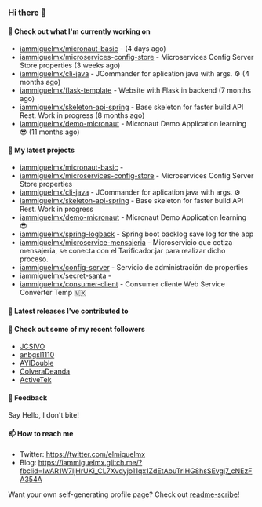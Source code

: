 ### Hi there 👋

#### 👷 Check out what I'm currently working on

- [iammiguelmx/micronaut-basic](https://github.com/iammiguelmx/micronaut-basic) -  (4 days ago)
- [iammiguelmx/microservices-config-store](https://github.com/iammiguelmx/microservices-config-store) - Microservices Config Server Store properties  (3 weeks ago)
- [iammiguelmx/cli-java](https://github.com/iammiguelmx/cli-java) - JCommander for aplication java with args. ⚙️ (4 months ago)
- [iammiguelmx/flask-template](https://github.com/iammiguelmx/flask-template) - Website with Flask in backend  (7 months ago)
- [iammiguelmx/skeleton-api-spring](https://github.com/iammiguelmx/skeleton-api-spring) - Base skeleton for faster build API Rest. Work in progress (8 months ago)
- [iammiguelmx/demo-micronaut](https://github.com/iammiguelmx/demo-micronaut) - Micronaut Demo Application learning 😎 (11 months ago)

#### 🌱 My latest projects

- [iammiguelmx/micronaut-basic](https://github.com/iammiguelmx/micronaut-basic) - 
- [iammiguelmx/microservices-config-store](https://github.com/iammiguelmx/microservices-config-store) - Microservices Config Server Store properties 
- [iammiguelmx/cli-java](https://github.com/iammiguelmx/cli-java) - JCommander for aplication java with args. ⚙️
- [iammiguelmx/skeleton-api-spring](https://github.com/iammiguelmx/skeleton-api-spring) - Base skeleton for faster build API Rest. Work in progress
- [iammiguelmx/demo-micronaut](https://github.com/iammiguelmx/demo-micronaut) - Micronaut Demo Application learning 😎
- [iammiguelmx/spring-logback](https://github.com/iammiguelmx/spring-logback) - Spring boot backlog save log for the app
- [iammiguelmx/microservice-mensajeria](https://github.com/iammiguelmx/microservice-mensajeria) - Microservicio que cotiza mensajeria, se conecta con el Tarificador.jar para realizar dicho proceso.
- [iammiguelmx/config-server](https://github.com/iammiguelmx/config-server) - Servicio de administración de properties
- [iammiguelmx/secret-santa](https://github.com/iammiguelmx/secret-santa) - 
- [iammiguelmx/consumer-client](https://github.com/iammiguelmx/consumer-client) - Consumer cliente Web Service Converter Temp 🇲🇽

#### 🔭 Latest releases I've contributed to


#### 👯 Check out some of my recent followers

- [JCSIVO](https://github.com/JCSIVO)
- [anbgsl1110](https://github.com/anbgsl1110)
- [AYIDouble](https://github.com/AYIDouble)
- [ColveraDeanda](https://github.com/ColveraDeanda)
- [ActiveTek](https://github.com/ActiveTek)

#### 💬 Feedback

Say Hello, I don't bite!

#### 📫 How to reach me

- Twitter: https://twitter.com/elmiguelmx
- Blog: https://iammiguelmx.glitch.me/?fbclid=IwAR1W7ljHrUKi_CL7Xvdyjo11qx1ZdEtAbuTrIHG8hsSEvgj7_cNEzFA354A

Want your own self-generating profile page? Check out [readme-scribe](https://github.com/muesli/readme-scribe)!
